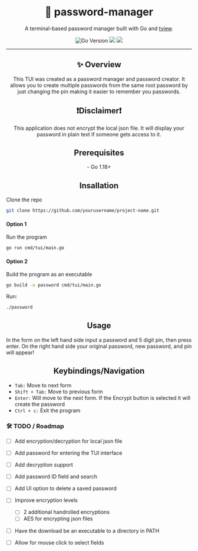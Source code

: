  <h1 align="center">🔐 password-manager</h1>
<p align="center">
  A terminal-based password manager built with Go and <a href="https://github.com/rivo/tview">tview</a>.
</p>

<p align="center">
  <img src="https://img.shields.io/badge/Go-1.8+-00ADD8?style=for-the-badge&logo=go" alt="Go Version">
  <img src="https://img.shields.io/badge/Terminal%20UI-tview-5F4B8B?style=for-the-badge">
  <img src="https://img.shields.io/badge/CLI%20App-✔️-brightgreen?style=for-the-badge">
</p>

---

<h2 align="center"> ✨ Overview</h2>

<p align="center">This TUI was created as a password manager and password creator. It allows you to create multiple passwords from the same root password by just changing the pin making it easier to remember you passwords.</p>

<h2 align="center">❗️Disclaimer❗️</h2>

<p align="center">This application does not encrypt the local json file. It will display your password in plain text if someone gets access to it.</p>

<h2 align="center">Prerequisites</h2>

<p align="center">- Go 1.18+</p>

<h2 align="center">Insallation</h2>
<p>Clone the repo</p>

```bash
git clone https://github.com/yourusername/project-name.git
```
<h4>Option 1</h4>

<p>Run the program</p>

```bash
go run cmd/tui/main.go
```
<h4>Option 2</h4>

<p>Build the program as an executable</p>

```bash
go build -o password cmd/tui/main.go
```

<p>Run:</p>

```bash
./password
```

<h2 align="center"> Usage</h2>

<p>In the form on the left hand side input a password and 5 digit pin, then press enter. On the right hand side your original password, new password, and pin will appear!</p>

<h2 align="center"> Keybindings/Navigation</h2>

- `Tab:` Move to next form
- `Shift + Tab:` Move to previous form
- `Enter:` Will move to the next form. If the Encrypt button is selected it will create the password
- `Ctrl + c:` Exit the program

<h3> 🛠️ TODO / Roadmap</h3>
  
- [ ] Add encryption/decryption for local json file
- [ ] Add password for entering the TUI interface
- [ ] Add decryption support
- [ ] Add password ID field and search
- [ ] Add UI option to delete a saved password
- [ ] Improve encryption levels
  - [ ] 2 additional handrolled encryptions
  - [ ] AES for encrypting json files
- [ ] Have the download be an executable to a directory in PATH
- [ ] Allow for mouse click to select fields



